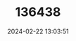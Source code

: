 ---
title: "136438"
category: "Cryptotis equatoris"
draft: false
date: 2024-02-22 13:03:51
languages:
  English: ["Ecuadorean Small-eared Shrew"]
---